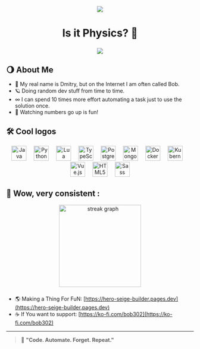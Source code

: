 <div align="center">
  <img src="https://visitor-badge.laobi.icu/badge?page_id=bob302.bob302" />
</div>

###

<div align="center">
  <h1 align="center">Is it Physics? 🌌</h1>
</div>

###

<div align="center">
  <img src="https://c.tenor.com/t76aYe97PhgAAAAC/hole-black-hole.gif"/>
</div>

###

## 🌖 About Me

- 🌠 My real name is Dmitry, but on the Internet I am often called Bob. 
- 🪐 Doing random dev stuff from time to time.  
- ∞ I can spend 10 times more effort automating a task just to use the solution once.  
- 🧮 Watching numbers go up is fun!  

###

## 🛠 Cool logos

<div align="center">
  <img src="https://cdn.jsdelivr.net/gh/devicons/devicon/icons/java/java-original.svg" height="40" alt="Java" />
  <img width="12" />
  <img src="https://cdn.jsdelivr.net/gh/devicons/devicon/icons/python/python-original.svg" height="40" alt="Python" />
  <img width="12" />
  <img src="https://cdn.jsdelivr.net/gh/devicons/devicon/icons/lua/lua-original.svg" height="40" alt="Lua" />
  <img width="12" />
  <img src="https://cdn.jsdelivr.net/gh/devicons/devicon/icons/typescript/typescript-original.svg" height="40" alt="TypeScript" />
  <img width="12" />
  <img src="https://cdn.jsdelivr.net/gh/devicons/devicon/icons/postgresql/postgresql-plain.svg" height="40" alt="PostgreSQL" />
  <img width="12" />
  <img src="https://cdn.jsdelivr.net/gh/devicons/devicon/icons/mongodb/mongodb-original.svg" height="40" alt="MongoDB" />
  <img width="12" />
  <img src="https://cdn.jsdelivr.net/gh/devicons/devicon/icons/docker/docker-plain-wordmark.svg" height="40" alt="Docker" />
  <img width="12" />
  <img src="https://cdn.jsdelivr.net/gh/devicons/devicon/icons/kubernetes/kubernetes-plain.svg" height="40" alt="Kubernetes" />
  <img width="12" />
  <img src="https://cdn.jsdelivr.net/gh/devicons/devicon/icons/vuejs/vuejs-original.svg" height="40" alt="Vue.js" />
  <img width="12" />
  <img src="https://cdn.jsdelivr.net/gh/devicons/devicon/icons/html5/html5-original.svg" height="40" alt="HTML5" />
  <img width="12" />
  <img src="https://cdn.jsdelivr.net/gh/devicons/devicon/icons/sass/sass-original.svg" height="40" alt="Sass" />
</div>

###

## 👀 Wow, very consistent :

<div align="center">
  <img src="https://streak-stats.demolab.com?user=bob302&locale=en&mode=daily&theme=synthwave&hide_border=true&border_radius=1&order=3" height="220" alt="streak graph" />
</div>

###

- 🌎 Making a Thing For FuN: [https://hero-seige-builder.pages.dev](https://hero-seige-builder.pages.dev)
- ☕ If You want to support: [https://ko-fi.com/bob302](https://ko-fi.com/bob302)

---

> 🚀 **"Code. Automate. Forget. Repeat."**  
